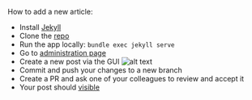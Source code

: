 How to add a new article:

* Install [Jekyll](https://jekyllrb.com/docs/installation/)
* Clone the [repo](https://github.com/TeoChirileanu/teochirileanu.github.io.git)
* Run the app locally: `bundle exec jekyll serve`
* Go to [administration page](http://localhost:4000/admin/collections/posts/)
* Create a new post via the GUI
![alt text](https://i.ibb.co/kKYrFtJ/Capture.jpg "Jekyll GUI")
* Commit and push your changes to a new branch
* Create a PR and ask one of your colleagues to review and accept it
* Your post should [visible](https://teochirileanu.github.io/)

